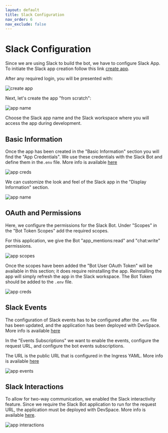 ```yaml
---
layout: default
title: Slack Configuration
nav_order: 6
nav_exclude: false
---
```


# Slack Configuration

Since we are using Slack to build the bot, we have to configure Slack App. To initiate the Slack app creation follow this link <a href="https://api.slack.com/apps?new_app=1" target="_blank">create app</a>.

After any required login, you will be presented with:

![create app](assets/img/slack_create_app.png)

Next, let's create the app "from scratch":

![app name](assets/img/slack_app_name.png)

Choose the Slack app name and the Slack workspace where you will access the app during development.

## Basic Information

Once the app has been created in the "Basic Information" section you will find the "App Credentials". We use these credentials with the Slack Bot and define them in the`.env` file. More info is available [here](start.md)

![app creds](assets/img/slack_app_credentials.jpg)

We can customize the look and feel of the Slack app in the "Display Information" section.

![app name](assets/img/slack_display.png)

## OAuth and Permissions

Here, we configure the permissions for the Slack Bot. Under "Scopes" in the "Bot Token Scopes" add the required scopes.

For this application, we give the Bot "app_mentions:read" and "chat:write" permissions.

![app scopes](assets/img/slack_scopes.png)

Once the scopes have been added the "Bot User OAuth Token" will be available in this section; it does require reinstalling the app. Reinstalling the app will simply refresh the app in the Slack workspace. The Bot Token should be added to the `.env` file.

![app creds](assets/img/slack_bot_token.jpg)

## Slack Events

The configuration of Slack events has to be configured after the `.env` file has been updated, and the application has been deployed with DevSpace. More info is available [here](app_dev.html)

In the "Events Subscriptions" we want to enable the events, configure the request URL, and configure the bot events subscriptions.

The URL is the public URL that is configured in the Ingress YAML. More info is available [here](start.html)

![app events](assets/img/slack_events.png)

## Slack Interactions

To allow for two-way communication, we enabled the Slack interactivity feature. Since we require the Slack Bot application to run for the request URL, the application must be deployed with DevSpace. More info is available [here](app_dev.html).

![app interactions](assets/img/slack_interactions.png)
